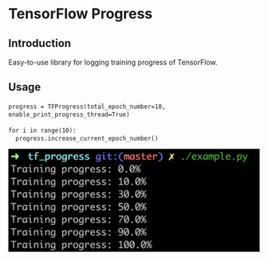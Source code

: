 
# TensorFlow Progress

## Introduction

Easy-to-use library for logging training progress of TensorFlow.

## Usage

```
progress = TFProgress(total_epoch_number=10, enable_print_progress_thread=True)

for i in range(10):
  progress.increase_current_epoch_number()
```

![](./screenshot.png)